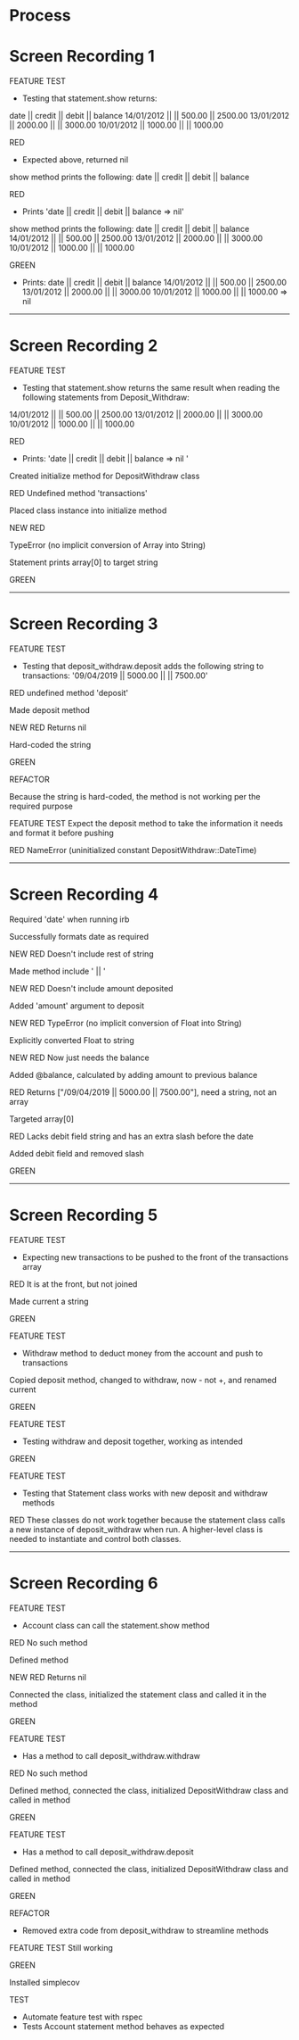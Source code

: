 # Process

# Screen Recording 1

FEATURE TEST
- Testing that statement.show returns:

date || credit || debit || balance
14/01/2012 || || 500.00 || 2500.00
13/01/2012 || 2000.00 || || 3000.00
10/01/2012 || 1000.00 || || 1000.00

RED
- Expected above, returned nil

show method prints the following:
date || credit || debit || balance

RED
- Prints 'date || credit || debit || balance => nil'

show method prints the following:
date || credit || debit || balance
14/01/2012 || || 500.00 || 2500.00
13/01/2012 || 2000.00 || || 3000.00
10/01/2012 || 1000.00 || || 1000.00

GREEN
- Prints:
date || credit || debit || balance
    14/01/2012 || || 500.00 || 2500.00
    13/01/2012 || 2000.00 || || 3000.00
    10/01/2012 || 1000.00 || || 1000.00 => nil

-----------

# Screen Recording 2

FEATURE TEST
- Testing that statement.show returns the same result when reading the following statements from Deposit_Withdraw:

14/01/2012 || || 500.00 || 2500.00
13/01/2012 || 2000.00 || || 3000.00
10/01/2012 || 1000.00 || || 1000.00

RED
- Prints: 'date || credit || debit || balance => nil '

Created initialize method for DepositWithdraw class

RED
Undefined method 'transactions'

Placed class instance into initialize method

NEW RED

TypeError (no implicit conversion of Array into String)

Statement prints array[0] to target string

GREEN

-----------

# Screen Recording 3

FEATURE TEST
- Testing that deposit_withdraw.deposit adds the following string to transactions:
'09/04/2019 || 5000.00 || || 7500.00'

RED
undefined method 'deposit'

Made deposit method

NEW RED
Returns nil

Hard-coded the string

GREEN

REFACTOR

  Because the string is hard-coded, the method is not working per the required purpose

FEATURE TEST
Expect the deposit method to take the information it needs and format it before pushing

RED
NameError (uninitialized constant DepositWithdraw::DateTime)

-----------

# Screen Recording 4

Required 'date' when running irb

Successfully formats date as required

NEW RED
Doesn't include rest of string

Made method include ' || '

NEW RED
Doesn't include amount deposited

Added 'amount' argument to deposit

NEW RED
TypeError (no implicit conversion of Float into String)

Explicitly converted Float to string

NEW RED
Now just needs the balance

Added @balance, calculated by adding amount to previous balance

RED
Returns ["/09/04/2019 || 5000.00 || 7500.00"], need a string, not an array

Targeted array[0]

RED
Lacks debit field string and has an extra slash before the date

Added debit field and removed slash

GREEN

-----------

# Screen Recording 5

FEATURE TEST
- Expecting new transactions to be pushed to the front of the transactions array

RED
It is at the front, but not joined

Made current a string

GREEN


FEATURE TEST
- Withdraw method to deduct money from the account and push to transactions

Copied deposit method, changed to withdraw, now - not +, and renamed current

GREEN

FEATURE TEST
- Testing withdraw and deposit together, working as intended

GREEN


FEATURE TEST
- Testing that Statement class works with new deposit and withdraw methods

RED
These classes do not work together because the statement class calls a new instance of deposit_withdraw when run. A higher-level class is needed to instantiate and control both classes.

-----------

# Screen Recording 6

FEATURE TEST
- Account class can call the statement.show method

RED
No such method

Defined method

NEW RED
Returns nil

Connected the class, initialized the statement class and called it in the method

GREEN

FEATURE TEST
- Has a method to call deposit_withdraw.withdraw

RED
No such method

Defined method, connected the class, initialized DepositWithdraw class and called in method

GREEN

FEATURE TEST
- Has a method to call deposit_withdraw.deposit

Defined method, connected the class, initialized DepositWithdraw class and called in method

GREEN


REFACTOR
- Removed extra code from deposit_withdraw to streamline methods

FEATURE TEST
Still working

GREEN

Installed simplecov

TEST
- Automate feature test with rspec
- Tests Account statement method behaves as expected
